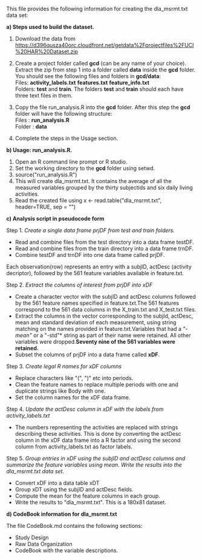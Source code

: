 This file provides the following information for creating the dla_msrmt.txt data set:

**a) Steps used to build the dataset.**

1. Download the data from https://d396qusza40orc.cloudfront.net/getdata%2Fprojectfiles%2FUCI%20HAR%20Dataset.zip

2. Create a project folder called **gcd** (can be any name of your choice). Extract the zip  from step 1 into a folder called **data** inside the **gcd** folder. You should see the following files and folders in **gcd/data**:  
Files: **activity_labels.txt**   **features.txt**    **feature_info.txt**  
Folders: **test**  and **train**. The folders **test** and **train** should each have three text files in them.  

3. Copy the file run_analysis.R into the **gcd** folder. After this step the **gcd** folder will have the following structure:  
Files : **run_analysis.R**  
Folder : **data**

4. Complete the steps in the Usage section.


**b) Usage: run_analysis.R.**

1. Open an R command line prompt or R studio.
2. Set the working directory to the **gcd** folder using setwd.
3. source("run_analysis.R")
4. This will create dla_msrmt.txt. It contains the average of all the measured variables grouped by the thirty subjectids and six daily living activities.
5. Read the created file using x <- read.table("dla_msrmt.txt", header=TRUE, sep = "")

**c) Analysis script in pseudocode form**

Step 1.  *Create a single data frame prjDF from test and train folders.*

* Read and combine files from the test directory into a data frame testDF.
* Read and combine files from the train directory into a data frame trnDF.
* Combine testDF and trnDF into one data frame called prjDF. 

Each observation(row) represents an entry with a subjID, actDesc (activity decriptor), followed by the 561 feature variables available in feature.txt.

Step 2.  *Extract the columns of interest from prjDF into xDF*

* Create a character vector with the subjID and actDesc columns followed by the 561 feature names specified in feature.txt.The 561 features correspond to the 561 data columns in the X_train.txt and X_test.txt files.
* Extract the columns in the vector corresponding to the subjId, actDesc, mean and standard deviation of each measurement, using string matching on the names provided in feature.txt.Variables that had a *"-mean"* or a "-std"* string as part of their name were retained. All other variables were dropped.**Seventy nine of the 561 variables were retained.**
* Subset the columns of prjDF into a data frame called **xDF**.

Step 3.  *Create legal R names for xDF columns*

* Replace characters like "(", ")" etc into periods. 
* Clean the feature names to replace multiple periods with one and duplicate strings like Body with one.
* Set the column names for the xDF data frame.

Step 4.  *Update the actDesc column in xDF with the labels from activity_labels.txt*

* The numbers representing the activities are replaced with strings describing these activities. This is done by converting the actDesc column in the xDF data frame into a R factor and using the second column from activity_labels.txt as factor labels.

Step 5. *Group entries in xDF using the subjID and actDesc columns and summarize the feature variables using mean. Write the results into the dla_msrmt.txt data set.*

* Convert xDF into a data table xDT
* Group xDT using the subjID and actDesc fields.
* Compute the mean for the feature columns in each group.
* Write the results to "dla_msrmt.txt". This is a 180x81 dataset.


**d) CodeBook information for dla_msrmt.txt**

The file CodeBook.md contains the following sections:

* Study Design
* Raw Data Organization
* CodeBook with the variable descriptions.

